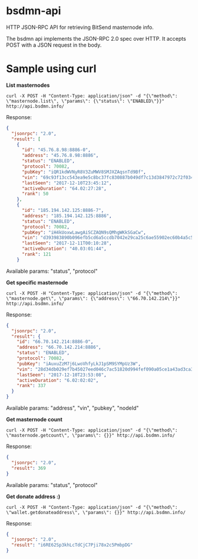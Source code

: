 # bsdmn-api
HTTP JSON-RPC API for retrieving BitSend masternode info.

The bsdmn api implements the JSON-RPC 2.0 spec over HTTP. It accepts POST with a JSON request in the body.

# Sample using curl
**List masternodes**

`curl -X POST -H "Content-Type: application/json" -d "{\"method\": \"masternode.list\", \"params\": {\"status\": \"ENABLED\"}}" http://api.bsdmn.info/`

Response:

```json
{
  "jsonrpc": "2.0",
  "result": [
    {
      "id": "45.76.8.98:8886-0",
      "address": "45.76.8.98:8886",
      "status": "ENABLED",
      "protocol": 70082,
      "pubKey": "iQR1kdWVNyR8V3ZuMWV8SMJXZAqsnTd9Bf",
      "vin": "69c93f13cc543ea9e5c8bc37fc830887b049df7c13d3847972c72f034fbc5a85",
      "lastSeen": "2017-12-10T23:45:12",
      "activeDuration": "64.02:27:28",
      "rank": 50
    },
    {
      "id": "185.194.142.125:8886-7",
      "address": "185.194.142.125:8886",
      "status": "ENABLED",
      "protocol": 70082,
      "pubKey": "iH4kUoxwLawgAiSCZAQN9sQMhgWKkSGaCw",
      "vin": "d393983890b096efb5cd6a5ccdb7042e29ca25c6ae55902ec60b4a5c5dec53c8",
      "lastSeen": "2017-12-11T00:10:28",
      "activeDuration": "40.03:01:44",
      "rank": 121
    }
```

Available params: "status", "protocol"

**Get specific masternode**

`curl -X POST -H "Content-Type: application/json" -d "{\"method\": \"masternode.get\", \"params\": {\"address\": \"66.70.142.214\"}}" http://api.bsdmn.info/`

Response:

```json
{
  "jsonrpc": "2.0",
  "result": {
    "id": "66.70.142.214:8886-0",
    "address": "66.70.142.214:8886",
    "status": "ENABLED",
    "protocol": 70082,
    "pubKey": "iAuxuZzM7j6LwoVhfyLkJ1pSM9SYMpUz3W",
    "vin": "28d34db029ef7b45027eed046c7ac51820d994fef090a05ce1a43ad3ca35f995",
    "lastSeen": "2017-12-10T23:53:08",
    "activeDuration": "6.02:02:02",
    "rank": 337
  }
}
```

Available params: "address", "vin", "pubkey", "nodeId"

**Get masternode count**

`curl -X POST -H "Content-Type: application/json" -d "{\"method\": \"masternode.getcount\", \"params\": {}}" http://api.bsdmn.info/`

Response:

```json
{
  "jsonrpc": "2.0",
  "result": 369
}
```

Available params: "status", "protocol"

**Get donate address :)**

`curl -X POST -H "Content-Type: application/json" -d "{\"method\": \"wallet.getdonateaddress\", \"params\": {}}" http://api.bsdmn.info/`

Response:

```json
{
  "jsonrpc": "2.0",
  "result": "i6RE62Sp3khLcTdCjC7Pji78x2c5PmbpDG"
}
```
